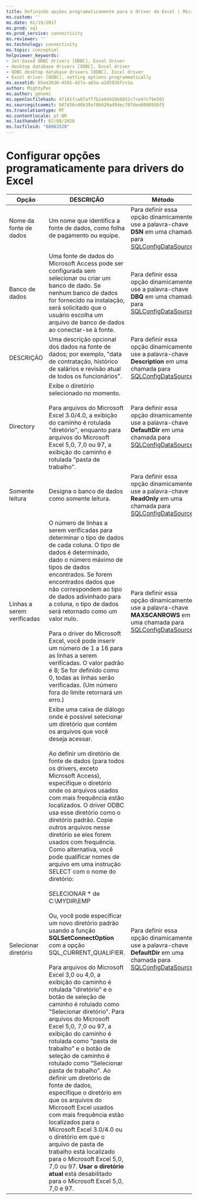 ```yaml
---
title: Definindo opções programaticamente para o driver do Excel | Microsoft Docs
ms.custom: ''
ms.date: 01/19/2017
ms.prod: sql
ms.prod_service: connectivity
ms.reviewer: ''
ms.technology: connectivity
ms.topic: conceptual
helpviewer_keywords:
- Jet-based ODBC drivers [ODBC], Excel driver
- desktop database drivers [ODBC], Excel driver
- ODBC desktop database drivers [ODBC], Excel driver
- Excel driver [ODBC], setting options programmatically
ms.assetid: b5ee3636-4591-427a-a65a-a2d5926fcc1a
author: MightyPen
ms.author: genemi
ms.openlocfilehash: 47181fca07aff7b2a0d418b8852cfce47cf9e501
ms.sourcegitcommit: b87d36c46b39af8b929ad94ec707dee8800950f5
ms.translationtype: MT
ms.contentlocale: pt-BR
ms.lasthandoff: 02/08/2020
ms.locfileid: "68063520"
---
```

# <a name="setting-options-programmatically-for-the-excel-driver"></a>Configurar opções programaticamente para drivers do Excel

|Opção|DESCRIÇÃO|Método|  
|------------|-----------------|------------|  
|Nome da fonte de dados|Um nome que identifica a fonte de dados, como folha de pagamento ou equipe.|Para definir essa opção dinamicamente, use a palavra-chave **DSN** em uma chamada para [SQLConfigDataSource](../../odbc/microsoft/odbc-jet-sqlconfigdatasource-excel-driver.md).|  
|Banco de dados|Uma fonte de dados do Microsoft Access pode ser configurada sem selecionar ou criar um banco de dado. Se nenhum banco de dados for fornecido na instalação, será solicitado que o usuário escolha um arquivo de banco de dados ao conectar-se à fonte.|Para definir essa opção dinamicamente, use a palavra-chave **DBQ** em uma chamada para [SQLConfigDataSource](../../odbc/microsoft/odbc-jet-sqlconfigdatasource-excel-driver.md).|  
|DESCRIÇÃO|Uma descrição opcional dos dados na fonte de dados; por exemplo, "data de contratação, histórico de salários e revisão atual de todos os funcionários".|Para definir essa opção dinamicamente, use a palavra-chave **Description** em uma chamada para [SQLConfigDataSource](../../odbc/microsoft/odbc-jet-sqlconfigdatasource-excel-driver.md).|  
|Directory|Exibe o diretório selecionado no momento.<br /><br /> Para arquivos do Microsoft Excel 3.0/4.0, a exibição do caminho é rotulada "diretório", enquanto para arquivos do Microsoft Excel 5,0, 7,0 ou 97, a exibição do caminho é rotulada "pasta de trabalho".|Para definir essa opção dinamicamente, use a palavra-chave **DefaultDir** em uma chamada para [SQLConfigDataSource](../../odbc/microsoft/odbc-jet-sqlconfigdatasource-excel-driver.md).|  
|Somente leitura|Designa o banco de dados como somente leitura.|Para definir essa opção dinamicamente, use a palavra-chave **ReadOnly** em uma chamada para [SQLConfigDataSource](../../odbc/microsoft/odbc-jet-sqlconfigdatasource-excel-driver.md).|  
|Linhas a serem verificadas|O número de linhas a serem verificadas para determinar o tipo de dados de cada coluna. O tipo de dados é determinado, dado o número máximo de tipos de dados encontrados. Se forem encontrados dados que não correspondem ao tipo de dados adivinhado para a coluna, o tipo de dados será retornado como um valor nulo.<br /><br /> Para o driver do Microsoft Excel, você pode inserir um número de 1 a 16 para as linhas a serem verificadas. O valor padrão é 8; Se for definido como 0, todas as linhas serão verificadas. (Um número fora do limite retornará um erro.)|Para definir essa opção dinamicamente, use a palavra-chave **MAXSCANROWS** em uma chamada para [SQLConfigDataSource](../../odbc/microsoft/odbc-jet-sqlconfigdatasource-excel-driver.md).|  
|Selecionar diretório|Exibe uma caixa de diálogo onde é possível selecionar um diretório que contém os arquivos que você deseja acessar.<br /><br /> Ao definir um diretório de fonte de dados (para todos os drivers, exceto Microsoft Access), especifique o diretório onde os arquivos usados com mais frequência estão localizados. O driver ODBC usa esse diretório como o diretório padrão. Copie outros arquivos nesse diretório se eles forem usados com frequência. Como alternativa, você pode qualificar nomes de arquivo em uma instrução SELECT com o nome do diretório:<br /><br /> SELECIONAR \* de C:\MYDIR\EMP<br /><br /> Ou, você pode especificar um novo diretório padrão usando a função **SQLSetConnectOption** com a opção SQL_CURRENT_QUALIFIER.<br /><br /> Para arquivos do Microsoft Excel 3,0 ou 4,0, a exibição do caminho é rotulada "diretório" e o botão de seleção de caminho é rotulado como "Selecionar diretório". Para arquivos do Microsoft Excel 5,0, 7,0 ou 97, a exibição do caminho é rotulada como "pasta de trabalho" e o botão de seleção de caminho é rotulado como "Selecionar pasta de trabalho". Ao definir um diretório de fonte de dados, especifique o diretório em que os arquivos do Microsoft Excel usados com mais frequência estão localizados para o Microsoft Excel 3.0/4.0 ou o diretório em que o arquivo de pasta de trabalho está localizado para o Microsoft Excel 5,0, 7,0 ou 97. **Usar o diretório atual** está desabilitado para o Microsoft Excel 5,0, 7,0 e 97.|Para definir essa opção dinamicamente, use a palavra-chave **DefaultDir** em uma chamada para [SQLConfigDataSource](../../odbc/microsoft/odbc-jet-sqlconfigdatasource-excel-driver.md).|
